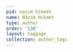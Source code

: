```yaml
---
pid: nazım_hikmet
name: Nâzım Hikmet
type: author
order: '130'
layout: tagpage
collection: author_tags
---
```

